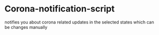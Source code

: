 # Corona-notification-script
notifies you about corona related updates in the selected states which can be changes manually
